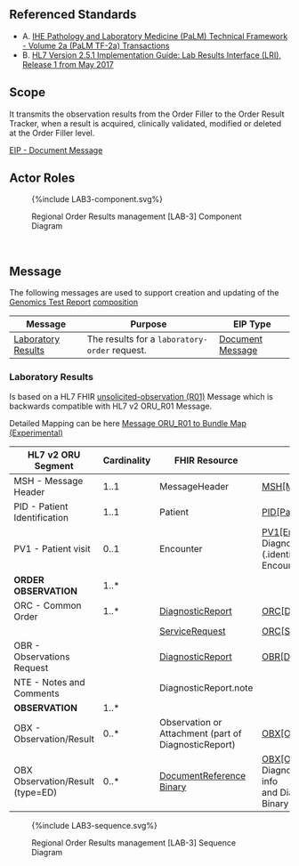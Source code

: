 
## Referenced Standards

- A. [IHE Pathology and Laboratory Medicine (PaLM) Technical Framework - Volume 2a (PaLM TF-2a) Transactions](https://www.ihe.net/uploadedFiles/Documents/PaLM/IHE_PaLM_TF_Vol2a.pdf)
- B. [HL7 Version 2.5.1 Implementation Guide: Lab Results Interface (LRI), Release 1 from May 2017](https://confluence.hl7.org/download/attachments/25559919/2018%2004%2003%20-%20V2%20LRI%20-%20Ch.%205%20CG%20and%20Code%20System%20Tables.pdf?api=v2)

## Scope

It transmits the observation results from the Order Filler to the Order Result Tracker, when a result is acquired, clinically validated, modified or deleted at the Order Filler level. 

[EIP - Document Message](https://www.enterpriseintegrationpatterns.com/patterns/messaging/DocumentMessage.html)

## Actor Roles

<figure>
{%include LAB3-component.svg%}
<p id="fX.X.X.X-X" class="figureTitle">Regional Order Results management [LAB-3] Component Diagram</p>
</figure>
<br clear="all">

## Message

The following messages are used to support creation and updating of the [Genomics Test Report](vol3.html#genomic-test-report-entity-model) [composition](https://martinfowler.com/bliki/AggregationAndComposition.html)

| Message                                   | Purpose                                       | EIP Type                                                                                                 |
|-------------------------------------------|-----------------------------------------------|----------------------------------------------------------------------------------------------------------|
| [Laboratory Results](#laboratory-results) | The results for a `laboratory-order` request. | [Document Message](https://www.enterpriseintegrationpatterns.com/patterns/messaging/DocumentMessage.html) |


### Laboratory Results

Is based on a HL7 FHIR [unsolicited-observation (R01)](MessageDefinition-unsolicited-observation.html) Message which is backwards compatible with HL7 v2 ORU_R01 Message.

Detailed Mapping can be here [Message ORU_R01 to Bundle Map (Experimental)](https://build.fhir.org/ig/HL7/v2-to-fhir/ConceptMap-message-oru-r01-to-bundle.html)

| HL7 v2 ORU Segment               | Cardinality | FHIR Resource                                                                                                   | Map                                                                                                                                                                                                                   | 
|----------------------------------|-------------|-----------------------------------------------------------------------------------------------------------------|-----------------------------------------------------------------------------------------------------------------------------------------------------------------------------------------------------------------------|
| MSH - Message Header             | 1..1        | MessageHeader                                                                                                   | [MSH[MessageHeader]](https://build.fhir.org/ig/HL7/v2-to-fhir/ConceptMap-segment-msh-to-messageheader.html)                                                                                                           |
| PID - Patient Identification     | 1..1        | Patient                                                                                                         | [PID[Patient]](https://build.fhir.org/ig/HL7/v2-to-fhir/ConceptMap-segment-pid-to-patient.html)                                                                                                                       |    
| PV1 - Patient visit              | 0..1        | Encounter                                                                                                       | [PV1[Encounter]](https://build.fhir.org/ig/HL7/v2-to-fhir/ConceptMap-segment-pv1-to-encounter.html) via DiagnosticReport.encounter <br/> (.identifier (PV1-19) preferred, Encounter is optional)                      | 
| **ORDER OBSERVATION**            | 1..*        |                                                                                                                 |                                                                                                                                                                                                                       |
| ORC - Common Order               | 1..*        | [DiagnosticReport](StructureDefinition-DiagnosticReport.html)                                                   | [ORC[DiagnosticReport]](https://build.fhir.org/ig/HL7/v2-to-fhir/ConceptMap-segment-orc-to-diagnosticreport.html)                                                                                                     |
|                                  |             | [ServiceRequest](StructureDefinition-ServiceRequest.html)                                                       | [ORC[ServiceRequest]](https://build.fhir.org/ig/HL7/v2-to-fhir/ConceptMap-segment-orc-to-servicerequest.html)                                                                                                         |
| OBR - Observations Request       |             | [DiagnosticReport](StructureDefinition-DiagnosticReport.html)                                                   | [OBR[DiagnosticReport]](https://build.fhir.org/ig/HL7/v2-to-fhir/ConceptMap-segment-obr-to-diagnosticreport.html)                                                                                                     |
| NTE - Notes and Comments         |             | DiagnosticReport.note                                                                                           |                                                                                                                                                                                                                       |
| **OBSERVATION**                           | 1..*        |                                                                                                                 |                                                                                                                                                                                                                       |
| OBX - Observation/Result         | 0..*        | Observation or Attachment (part of DiagnosticReport)                                                            | [OBX[Observation]](https://build.fhir.org/ig/HL7/v2-to-fhir/ConceptMap-segment-obx-to-observation.html)                                                                                                               |                                                                                                          |
| OBX Observation/Result (type=ED) | 0..*        | [DocumentReference](StructureDefinition-DocumentReference.html) <br/> [Binary](StructureDefinition-Binary.html) | [OBX[Observation-Component]](https://build.fhir.org/ig/HL7/v2-to-fhir/ConceptMap-segment-obx-to-documentreference.html) DiagnosticReport.extension:supporting-info <br/> and DiagnosticReport.presentedForm to Binary |

<figure>
{%include LAB3-sequence.svg%}
<p id="fX.X.X.X-X" class="figureTitle">Regional Order Results management [LAB-3] Sequence Diagram</p>
</figure>
<br clear="all">
